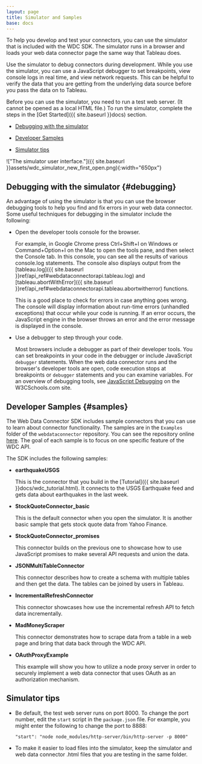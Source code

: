 ```yaml
---
layout: page
title: Simulator and Samples
base: docs
---
```


To help you develop and test your connectors, you can use the
simulator that is included with the WDC SDK. The simulator 
runs in a browser and loads your web data connector page the same way
that Tableau does.

Use the simulator to debug connectors during development. While you use 
the simulator, you can use a JavaScript debugger to set breakpoints,
view console logs in real time, and view network requests.
This can be helpful to verify the data that you are getting from the
underlying data source before you pass the data on to Tableau.

Before you can use the simulator, you need to run a test web server.
(It cannot be opened as a local HTML file.) To run the simulator, 
complete the steps in the [Get Started]({{ site.baseurl }}docs) section.

*   [Debugging with the simulator](#debugging)

*   [Developer Samples](#samples)

*   [Simulator tips](#simulator-tips)

!["The simulator user interface."]({{ site.baseurl }}assets/wdc_simulator_new_first_open.png){:width="650px"}


 
Debugging with the simulator {#debugging}
----------------------------

An advantage of using the simulator is that you can use the browser
debugging tools to help you find and fix errors in your web
data connector. Some useful techniques for debugging in the simulator
include the following:

-   Open the developer tools console for the browser.

    For example, in Google Chrome press Ctrl+Shift+I on Windows or
    Command+Option+I on the Mac to open the tools pane, and then select
    the <span class="uicontrol">Console</span> tab. In this console,
    you can see all the results of various console.log statements.  The console also displays
    output from the [tableau.log]({{ site.baseurl }}ref/api_ref#webdataconnectorapi.tableau.log) and
    [tableau.abortWithError]({{ site.baseurl }}ref/api_ref#webdataconnectorapi.tableau.abortwitherror) functions.
    
    This is a good place to check for errors in case anything goes wrong.
    The console will display information about run-time errors
    (unhandled exceptions) that occur while your code is running. If an error
    occurs, the JavaScript engine in the browser throws an error and the error message is displayed in
    the console.
    
-   Use a debugger to step through your code.

    Most browsers include a debugger as part of their developer tools.
    You can set breakpoints in your code in the debugger or include
    JavaScript `debugger` statements. When the web data connector runs
    and the browser's developer tools are open, code execution stops at
    breakpoints or `debugger` statements and you can examine variables.
    For an overview of debugging tools, see [JavaScript
    Debugging](http://www.w3schools.com/js/js_debugging.asp) on the
    W3CSchools.com site.


Developer Samples {#samples}
----------------------------

The Web Data Connector SDK includes sample connectors that you can use to learn about connector functionality.
The samples are in the `Examples` folder of the `webdataconnector` repository. You can see the repository 
online [here](https://github.com/tableau/webdataconnector/tree/dev/). The goal of each sample is to focus on
one specific feature of the WDC API. 

The SDK includes the following samples:

-   **earthquakeUSGS**

    This is the connector that you build in the [Tutorial]({{ site.baseurl }}docs/wdc_tutorial.html). It connects to the USGS Earthquake feed and gets data about earthquakes in the last week.

-   **StockQuoteConnector_basic**

    This is the default connector when you open the simulator. It is another basic sample that gets stock quote data from Yahoo Finance.

-   **StockQuoteConnector_promises**

    This connector builds on the previous one to showcase how to use JavaScript
    promises to make several API requests and union the data.

-   **JSONMultiTableConnector**

    This connector describes how to create a schema with multiple tables and then get the data. The tables can be joined 
    by users in Tableau. 

-   **IncrementalRefreshConnector**

    This connector showcases how use the incremental refresh API to fetch data incrementally. 

-   **MadMoneyScraper**

    This connector demonstrates how to scrape data from a table in a web page and bring that data back through
    the WDC API.

-   **OAuthProxyExample**

    This example will show you how to utilize a node proxy server in order to securely implement
    a web data connector that uses OAuth as an authorization mechanism.

Simulator tips
---------------

* Be default, the test web server runs on port 8000. To change the port number, edit the `start` script in the `package.json` file.
  For example, you might enter the following to change the port to 8888:

  ```
  "start": "node node_modules/http-server/bin/http-server -p 8000"
  ```

* To make it easier to load files into the simulator, keep
  the simulator and web data connector .html files that you are
  testing in the same folder.

 

